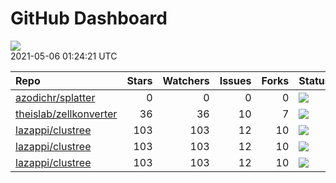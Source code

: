 GitHub Dashboard
================

![](https://github.com/lazappi/gh-dashboard/workflows/Render%20Status/badge.svg)  
2021-05-06 01:24:21 UTC

| Repo                                                                | Stars | Watchers | Issues | Forks | Status                                                                                                                                                  | Commit                                                                                                                                                    |
| :------------------------------------------------------------------ | ----: | -------: | -----: | ----: | :------------------------------------------------------------------------------------------------------------------------------------------------------ | :-------------------------------------------------------------------------------------------------------------------------------------------------------- |
| [azodichr/splatter](https://github.com/azodichr/splatter)           |     0 |        0 |      0 |     0 | [![](https://github.com/Oshlack/splatter/workflows/R-CMD-check-bioc/badge.svg)](https://github.com/Oshlack/splatter/actions/runs/809240596)             | <a href="https://github.com/azodichr/splatter/commit/3e111130a69f9aefe565c733fa9f4a5d08a932e1" title="fix issue with examples taking too long">3e1111</a> |
| [theislab/zellkonverter](https://github.com/theislab/zellkonverter) |    36 |       36 |     10 |     7 | [![](https://github.com/theislab/zellkonverter/workflows/R-CMD-check-bioc/badge.svg)](https://github.com/theislab/zellkonverter/actions/runs/807371860) | <a href="https://github.com/theislab/zellkonverter/commit/8a660bd17cf95892c11997ae8cb9f40586b05d34" title="Bump version">8a660b</a>                       |
| [lazappi/clustree](https://github.com/lazappi/clustree)             |   103 |      103 |     12 |    10 | [![](https://github.com/lazappi/clustree/workflows/R-CMD-check/badge.svg)](https://github.com/lazappi/clustree/actions/runs/450958999)                  | <a href="https://github.com/lazappi/clustree/commit/df3f57713c44cf2254aa64f889c4b376cd01e7df" title="Update CI (#68)">df3f57</a>                          |
| [lazappi/clustree](https://github.com/lazappi/clustree)             |   103 |      103 |     12 |    10 | [![](https://github.com/lazappi/clustree/workflows/pkgdown/badge.svg)](https://github.com/lazappi/clustree/actions/runs/450887969)                      | <a href="https://github.com/lazappi/clustree/commit/887e1d05ecf7dcf22b3beea3b513b8ed287cf47e" title="Run test coverage GHA on ci branch">887e1d</a>       |
| [lazappi/clustree](https://github.com/lazappi/clustree)             |   103 |      103 |     12 |    10 | [![](https://github.com/lazappi/clustree/workflows/test-coverage/badge.svg)](https://github.com/lazappi/clustree/actions/runs/450959002)                | <a href="https://github.com/lazappi/clustree/commit/df3f57713c44cf2254aa64f889c4b376cd01e7df" title="Update CI (#68)">df3f57</a>                          |
